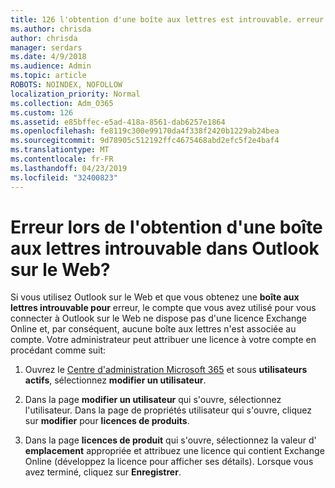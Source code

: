 ```yaml
---
title: 126 l'obtention d'une boîte aux lettres est introuvable. erreur dans OWA?
ms.author: chrisda
author: chrisda
manager: serdars
ms.date: 4/9/2018
ms.audience: Admin
ms.topic: article
ROBOTS: NOINDEX, NOFOLLOW
localization_priority: Normal
ms.collection: Adm_O365
ms.custom: 126
ms.assetid: e85bffec-e5ad-418a-8561-dab6257e1864
ms.openlocfilehash: fe8119c300e99170da4f338f2420b1229ab24bea
ms.sourcegitcommit: 9d78905c512192ffc4675468abd2efc5f2e4baf4
ms.translationtype: MT
ms.contentlocale: fr-FR
ms.lasthandoff: 04/23/2019
ms.locfileid: "32400823"
---
```

# <a name="getting-a-mailbox-not-found-error-in-outlook-on-the-web"></a>Erreur lors de l'obtention d'une boîte aux lettres introuvable dans Outlook sur le Web?

Si vous utilisez Outlook sur le Web et que vous obtenez une **boîte aux lettres introuvable pour** erreur, le compte que vous avez utilisé pour vous connecter à Outlook sur le Web ne dispose pas d'une licence Exchange Online et, par conséquent, aucune boîte aux lettres n'est associée au compte. Votre administrateur peut attribuer une licence à votre compte en procédant comme suit:

1. Ouvrez le [Centre d'administration Microsoft 365](https://portal.office.com/adminportal/home#/homepage) et sous **utilisateurs actifs**, sélectionnez **modifier un utilisateur**.

2. Dans la page **modifier un utilisateur** qui s'ouvre, sélectionnez l'utilisateur. Dans la page de propriétés utilisateur qui s'ouvre, cliquez sur **modifier** pour **licences de produits**.

3. Dans la page **licences de produit** qui s'ouvre, sélectionnez la valeur d' **emplacement** appropriée et attribuez une licence qui contient Exchange Online (développez la licence pour afficher ses détails). Lorsque vous avez terminé, cliquez sur **Enregistrer**.
